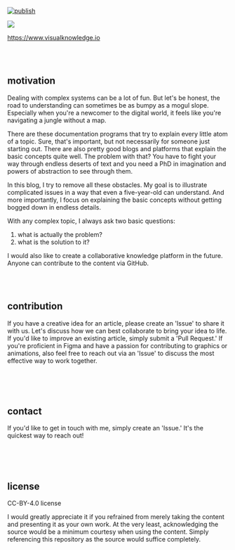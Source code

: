[![publish](https://github.com/thecodemonkey/visual-knowledge/actions/workflows/publish.yml/badge.svg)](https://github.com/thecodemonkey/visual-knowledge/actions/workflows/publish.yml)
 

<!-- <img src="https://github.com/thecodemonkey/visual-knowledge/assets/1646017/1bb64b8c-e94c-4ad5-8f46-668dd8c7668b#gh-light-mode-only"/>-->
<img src="https://github.com/thecodemonkey/visual-knowledge/assets/1646017/829a501c-fc2d-4e2a-98d8-136900b85f7d#gh-dark-mode-only"/> 




https://www.visualknowledge.io


<br/><br/>
## motivation
Dealing with complex systems can be a lot of fun. But let's be honest, the road to understanding can sometimes be as bumpy as a mogul slope. Especially when you're a newcomer to the digital world, it feels like you're navigating a jungle without a map.

There are these documentation programs that try to explain every little atom of a topic. Sure, that's important, but not necessarily for someone just starting out. There are also pretty good blogs and platforms that explain the basic concepts quite well. The problem with that? You have to fight your way through endless deserts of text and you need a PhD in imagination and powers of abstraction to see through them.

In this blog, I try to remove all these obstacles. My goal is to illustrate complicated issues in a way that even a five-year-old can understand. And more importantly, I focus on explaining the basic concepts without getting bogged down in endless details.

With any complex topic, I always ask two basic questions:

1. what is actually the problem?
2. what is the solution to it?


I would also like to create a collaborative knowledge platform in the future. Anyone can contribute to the content via GitHub.



<br/><br/>
## contribution


If you have a creative idea for an article, please create an 'Issue' to share it with us. Let's discuss how we can best collaborate to bring your idea to life. If you'd like to improve an existing article, simply submit a 'Pull Request.' If you're proficient in Figma and have a passion for contributing to graphics or animations, also feel free to reach out via an 'Issue' to discuss the most effective way to work together.



<br/><br/><br/>
## contact
If you'd like to get in touch with me, simply create an 'Issue.' It's the quickest way to reach out!


<br/><br/><br/>
## license

CC-BY-4.0 license

I would greatly appreciate it if you refrained from merely taking the content and presenting it as your own work. At the very least, acknowledging the source would be a minimum courtesy when using the content. Simply referencing this repository as the source would suffice completely.

